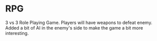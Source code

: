 # RPG
3 vs 3 Role Playing Game. Players will have weapons to defeat enemy. Added a bit of AI in the enemy's side to make the game a bit more interesting.
